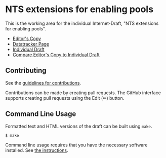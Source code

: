 # NTS extensions for enabling pools

This is the working area for the individual Internet-Draft, "NTS extensions for enabling pools".

* [Editor's Copy](https://pendulum-project.github.io/nts-pool-draft/#go.draft-nts-pool.html)
* [Datatracker Page](https://datatracker.ietf.org/doc/draft-nts-pool)
* [Individual Draft](https://datatracker.ietf.org/doc/html/draft-nts-pool)
* [Compare Editor's Copy to Individual Draft](https://pendulum-project.github.io/nts-pool-draft/#go.draft-nts-pool.diff)


## Contributing

See the
[guidelines for contributions](CONTRIBUTING.md).

Contributions can be made by creating pull requests.
The GitHub interface supports creating pull requests using the Edit (✏) button.


## Command Line Usage

Formatted text and HTML versions of the draft can be built using `make`.

```sh
$ make
```

Command line usage requires that you have the necessary software installed.  See
[the instructions](https://github.com/martinthomson/i-d-template/blob/main/doc/SETUP.md).

